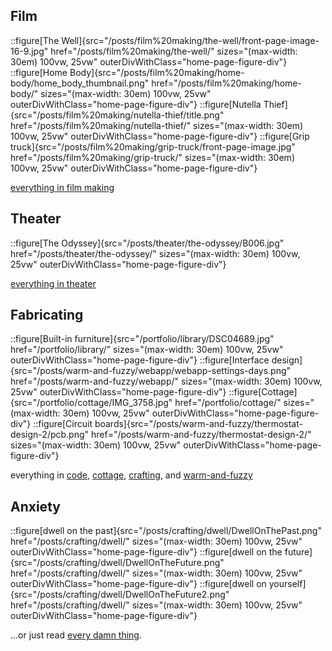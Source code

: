 ## Film

<div class="home-page-figure-container">

::figure[The Well]{src="/posts/film%20making/the-well/front-page-image-16-9.jpg" href="/posts/film%20making/the-well/" sizes="(max-width: 30em) 100vw, 25vw" outerDivWithClass="home-page-figure-div"}
::figure[Home Body]{src="/posts/film%20making/home-body/home_body_thumbnail.png" href="/posts/film%20making/home-body/" sizes="(max-width: 30em) 100vw, 25vw" outerDivWithClass="home-page-figure-div"}
::figure[Nutella Thief]{src="/posts/film%20making/nutella-thief/title.png" href="/posts/film%20making/nutella-thief/" sizes="(max-width: 30em) 100vw, 25vw" outerDivWithClass="home-page-figure-div"}
::figure[Grip truck]{src="/posts/film%20making/grip-truck/front-page-image.jpg" href="/posts/film%20making/grip-truck/" sizes="(max-width: 30em) 100vw, 25vw" outerDivWithClass="home-page-figure-div"}

</div>

<div class="home-page-tags-container">
  <a href="/tags/posts/film%20making/"><span class="w1 h1 dib svg-tag"></span> everything in film making</a>
</div>

## Theater

<div class="home-page-figure-container">

::figure[The Odyssey]{src="/posts/theater/the-odyssey/B006.jpg" href="/posts/theater/the-odyssey/" sizes="(max-width: 30em) 100vw, 25vw" outerDivWithClass="home-page-figure-div"}

</div>

<div class="home-page-tags-container">
  <a href="/tags/posts/theater/"><span class="w1 h1 dib svg-tag"></span> everything in theater</a>
</div>

## Fabricating

<div class="home-page-figure-container">

::figure[Built-in furniture]{src="/portfolio/library/DSC04689.jpg" href="/portfolio/library/" sizes="(max-width: 30em) 100vw, 25vw" outerDivWithClass="home-page-figure-div"}
::figure[Interface design]{src="/posts/warm-and-fuzzy/webapp/webapp-settings-days.png" href="/posts/warm-and-fuzzy/webapp/" sizes="(max-width: 30em) 100vw, 25vw" outerDivWithClass="home-page-figure-div"}
::figure[Cottage]{src="/portfolio/cottage/IMG_3758.jpg" href="/portfolio/cottage/" sizes="(max-width: 30em) 100vw, 25vw" outerDivWithClass="home-page-figure-div"}
::figure[Circuit boards]{src="/posts/warm-and-fuzzy/thermostat-design-2/pcb.png" href="/posts/warm-and-fuzzy/thermostat-design-2/" sizes="(max-width: 30em) 100vw, 25vw" outerDivWithClass="home-page-figure-div"}

</div>

<div class="home-page-tags-container">
  <span class="w1 h1 dib svg-tag"></span> everything in 
  <a href="/tags/posts/code/">code</a>, <a href="/tags/posts/cottage/">cottage</a>, <a href="/tags/posts/crafting/">crafting</a>, and <a href="/tags/posts/warm-and-fuzzy/">warm-and-fuzzy</a>
</div>

## Anxiety

<div class="home-page-figure-container">

::figure[dwell on the past]{src="/posts/crafting/dwell/DwellOnThePast.png" href="/posts/crafting/dwell/" sizes="(max-width: 30em) 100vw, 25vw" outerDivWithClass="home-page-figure-div"}
::figure[dwell on the future]{src="/posts/crafting/dwell/DwellOnTheFuture.png" href="/posts/crafting/dwell/" sizes="(max-width: 30em) 100vw, 25vw" outerDivWithClass="home-page-figure-div"}
::figure[dwell on yourself]{src="/posts/crafting/dwell/DwellOnTheFuture2.png" href="/posts/crafting/dwell/" sizes="(max-width: 30em) 100vw, 25vw" outerDivWithClass="home-page-figure-div"}

</div>

<div class="home-page-tags-container pa3">
  ...or just read <a href="/posts/all/">every damn thing</a>.
</div>

